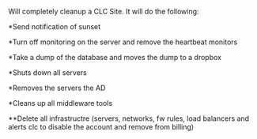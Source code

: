 Will completely cleanup a CLC Site.  It will do the following:

*Send notification of sunset

*Turn off monitoring on the server and remove the heartbeat monitors

*Take a dump of the database and moves the dump to a dropbox

*Shuts down all servers

*Removes the servers the AD

*Cleans up all middleware tools

**Delete all infrastructre (servers, networks, fw rules, load balancers and alerts clc to disable the account and remove from billing)
